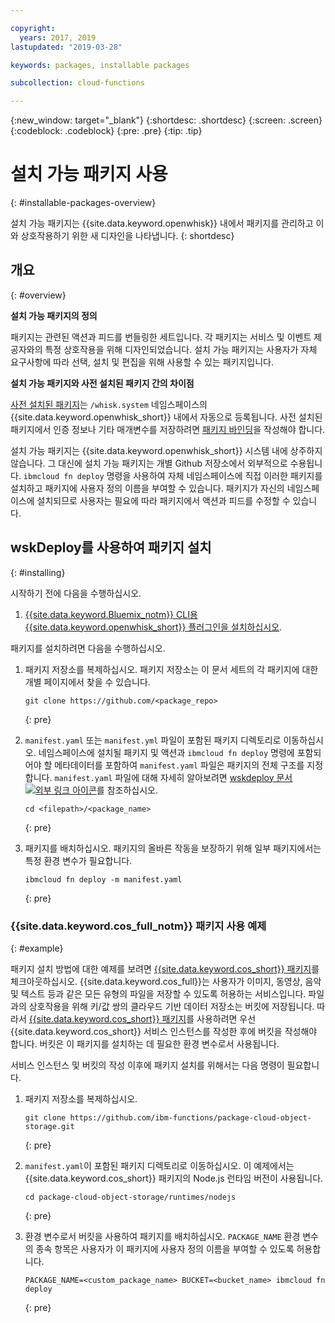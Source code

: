 ```yaml
---

copyright:
  years: 2017, 2019
lastupdated: "2019-03-28"

keywords: packages, installable packages

subcollection: cloud-functions

---
```


{:new_window: target="_blank"}
{:shortdesc: .shortdesc}
{:screen: .screen}
{:codeblock: .codeblock}
{:pre: .pre}
{:tip: .tip}

# 설치 가능 패키지 사용
{: #installable-packages-overview}

설치 가능 패키지는 {{site.data.keyword.openwhisk}} 내에서 패키지를 관리하고 이와 상호작용하기 위한 새 디자인을 나타냅니다.
{: shortdesc}

## 개요
{: #overview}

**설치 가능 패키지의 정의**

패키지는 관련된 액션과 피드를 번들링한 세트입니다. 각 패키지는 서비스 및 이벤트 제공자와의 특정 상호작용을 위해 디자인되었습니다. 설치 가능 패키지는 사용자가 자체 요구사항에 따라 선택, 설치 및 편집을 위해 사용할 수 있는 패키지입니다.

**설치 가능 패키지와 사전 설치된 패키지 간의 차이점**

[사전 설치된 패키지](/docs/openwhisk?topic=cloud-functions-openwhisk_packages#browse-packages)는 `/whisk.system` 네임스페이스의 {{site.data.keyword.openwhisk_short}} 내에서 자동으로 등록됩니다. 사전 설치된 패키지에서 인증 정보나 기타 매개변수를 저장하려면 [패키지 바인딩](/docs/openwhisk?topic=cloud-functions-openwhisk_packages#openwhisk_package_bind)을 작성해야 합니다.

설치 가능 패키지는 {{site.data.keyword.openwhisk_short}} 시스템 내에 상주하지 않습니다. 그 대신에 설치 가능 패키지는 개별 Github 저장소에서 외부적으로 수용됩니다. `ibmcloud fn deploy` 명령을 사용하여 자체 네임스페이스에 직접 이러한 패키지를 설치하고 패키지에 사용자 정의 이름을 부여할 수 있습니다. 패키지가 자신의 네임스페이스에 설치되므로 사용자는 필요에 따라 패키지에서 액션과 피드를 수정할 수 있습니다.

## wskDeploy를 사용하여 패키지 설치
{: #installing}

시작하기 전에 다음을 수행하십시오.

  1. [{{site.data.keyword.Bluemix_notm}} CLI용 {{site.data.keyword.openwhisk_short}} 플러그인을 설치하십시오](/docs/openwhisk?topic=cloud-functions-cloudfunctions_cli#cloudfunctions_cli).

패키지를 설치하려면 다음을 수행하십시오.

1. 패키지 저장소를 복제하십시오. 패키지 저장소는 이 문서 세트의 각 패키지에 대한 개별 페이지에서 찾을 수 있습니다.
    ```
    git clone https://github.com/<package_repo>
    ```
    {: pre}

2. `manifest.yaml` 또는 `manifest.yml` 파일이 포함된 패키지 디렉토리로 이동하십시오. 네임스페이스에 설치될 패키지 및 액션과 `ibmcloud fn deploy` 명령에 포함되어야 할 메타데이터를 포함하여 `manifest.yaml` 파일은 패키지의 전체 구조를 지정합니다. `manifest.yaml` 파일에 대해 자세히 알아보려면 [wskdeploy 문서 ![외부 링크 아이콘](../icons/launch-glyph.svg "외부 링크 아이콘")](https://github.com/apache/incubator-openwhisk-wskdeploy/blob/master/docs/programming_guide.md#wskdeploy-utility-by-example)를 참조하십시오.
    ```
    cd <filepath>/<package_name>
    ```
    {: pre}

3. 패키지를 배치하십시오. 패키지의 올바른 작동을 보장하기 위해 일부 패키지에서는 특정 환경 변수가 필요합니다.
    ```
    ibmcloud fn deploy -m manifest.yaml
    ```
    {: pre}

### {{site.data.keyword.cos_full_notm}} 패키지 사용 예제
{: #example}

패키지 설치 방법에 대한 예제를 보려면 [{{site.data.keyword.cos_short}} 패키지](/docs/openwhisk?topic=cloud-functions-cloud_object_storage_actions)를 체크아웃하십시오. {{site.data.keyword.cos_full}}는 사용자가 이미지, 동영상, 음악 및 텍스트 등과 같은 모든 유형의 파일을 저장할 수 있도록 허용하는 서비스입니다. 파일과의 상호작용을 위해 키/값 쌍의 클라우드 기반 데이터 저장소는 버킷에 저장됩니다. 따라서 [{{site.data.keyword.cos_short}} 패키지](/docs/openwhisk?topic=cloud-functions-cloud_object_storage_actions)를 사용하려면 우선 {{site.data.keyword.cos_short}} 서비스 인스턴스를 작성한 후에 버킷을 작성해야 합니다. 버킷은 이 패키지를 설치하는 데 필요한 환경 변수로서 사용됩니다.

서비스 인스턴스 및 버킷의 작성 이후에 패키지 설치를 위해서는 다음 명령이 필요합니다.

1. 패키지 저장소를 복제하십시오.
    ```
    git clone https://github.com/ibm-functions/package-cloud-object-storage.git
    ```
    {: pre}

2. `manifest.yaml`이 포함된 패키지 디렉토리로 이동하십시오. 이 예제에서는 {{site.data.keyword.cos_short}} 패키지의 Node.js 런타임 버전이 사용됩니다.
    ```
    cd package-cloud-object-storage/runtimes/nodejs
    ```
    {: pre}

3. 환경 변수로서 버킷을 사용하여 패키지를 배치하십시오. `PACKAGE_NAME` 환경 변수의 종속 항목은 사용자가 이 패키지에 사용자 정의 이름을 부여할 수 있도록 허용합니다.
    ```
    PACKAGE_NAME=<custom_package_name> BUCKET=<bucket_name> ibmcloud fn deploy
    ```
    {: pre}
